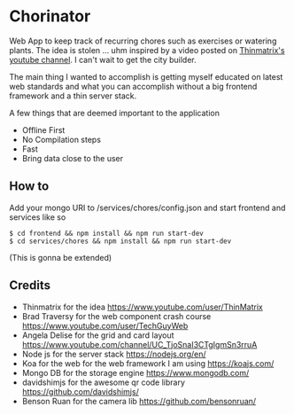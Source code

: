 # Chorinator
Web App to keep track of recurring chores such as exercises or watering plants. The idea is stolen ... uhm inspired by a video posted on [Thinmatrix's youtube channel](https://youtu.be/Q1oV6sgLBHg?t=423). I can't wait to get the city builder.

The main thing I wanted to accomplish is getting myself educated on latest web standards and what you can accomplish without a big frontend framework and a thin server stack.

A few things that are deemed important to the application 
- Offline First
- No Compilation steps
- Fast
- Bring data close to the user

## How to
Add your mongo URI to /services/chores/config.json and start frontend and services like so
``` 
$ cd frontend && npm install && npm run start-dev
$ cd services/chores && npm install && npm run start-dev
```
(This is gonna be extended)

## Credits
- Thinmatrix for the idea https://www.youtube.com/user/ThinMatrix
- Brad Traversy for the web component crash course https://www.youtube.com/user/TechGuyWeb
- Angela Delise for the grid and card layout https://www.youtube.com/channel/UC_TjoSnaI3CTgIgmSn3rruA
- Node js for the server stack https://nodejs.org/en/
- Koa for the web for the web framework I am using https://koajs.com/
- Mongo DB for the storage engine https://www.mongodb.com/
- davidshimjs for the awesome qr code library https://github.com/davidshimjs/
- Benson Ruan for the camera lib https://github.com/bensonruan/
